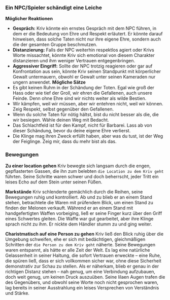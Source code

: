### Ein NPC/Spieler schändigt eine Leiche
**Möglicher Reaktionen**
- **Gespräch:** Kriv könnte ein ernstes Gespräch mit dem NPC führen, in dem er die Bedeutung von Ehre und Respekt erläutert. Er könnte darauf hinweisen, dass solche Taten nicht nur ihre eigene Ehre, sondern auch die der gesamten Gruppe beschmutzen.
- **Distanzierung:** Falls der NPC weiterhin respektlos agiert oder Krivs Worte missachtet, könnte Kriv sich emotional von diesem Charakter distanzieren und ihm weniger Vertrauen entgegenbringen.
- **Aggressiver Eingriff:** Sollte der NPC trotzig reagieren oder gar auf Konfrontation aus sein, könnte Kriv seinen Standpunkt mit körperlicher Gewalt untermauern, obwohl er Gewalt unter seinen Kameraden nur ungern anwendet.
**Mögliche Sätze**
- Es gibt keinen Ruhm in der Schändung der Toten. Egal wie groß der Hass oder wie tief der Groll, wir ehren die Gefallenen, auch unsere Feinde. Denn ohne Ehre sind wir nichts weiter als wilde Bestien.
- Wir kämpfen, weil wir müssen, aber wir entehren nicht, weil wir können. Zeig Respekt, selbst gegenüber den Gefallenen.
- Wenn du solche Taten für nötig hältst, bist du nicht besser als die, die wir besiegen. Wähle deinen Weg mit Bedacht.
- Das Schlachtfeld ist für den Kampf, nicht für Barbarei. Lass ab von dieser Schändung, bevor du deine eigene Ehre verlierst.
- Die Klinge mag ihren Zweck erfüllt haben, aber was du tust, ist der Weg der Feiglinge. Zeig mir, dass du mehr bist als das.


### Bewegungen
**Zu einer location gehen**
Kriv bewegte sich langsam durch die engen, gepflasterten Gassen, die ihn zum belebten `die Location zu dem Kriv geht` führten. Seine Schritte waren schwer und doch beherrscht, jeder Tritt ein leises Echo auf dem Stein unter seinen Füßen.

**Markstände**
Kriv schlenderte gemächlich durch die Reihen, seine Bewegungen ruhig und kontrolliert. Ab und zu blieb er an einem Stand stehen, betrachtete die Waren mit prüfendem Blick, um einen Stand zu finden der Melonen verkauft.
Während er an einem Stand mit handgefertigten Waffen vorbeiging, ließ er seine Finger kurz über den Griff eines Schwertes gleiten. Die Waffe war gut gearbeitet, aber ihre Klinge sprach nicht zu ihm. Er nickte dem Händler stumm zu und ging weiter.

**Charistmatisch auf eine Person zu gehen**
Kriv ließ den Blick ruhig über die Umgebung schweifen, ehe er sich mit bedächtigen, gleichmäßigen Schritten der `die Person zu dem Kriv geht` näherte. Seine Bewegungen waren entspannt, als hätte er alle Zeit der Welt. Es lag eine natürliche Gelassenheit in seiner Haltung, die sofort Vertrauen erweckte – eine Ruhe, die spüren ließ, dass er sich vollkommen sicher war, ohne diese Sicherheit demonstrativ zur Schau zu stellen.
Als er näherkam, blieb er genau in der richtigen Distanz stehen – nah genug, um eine Verbindung aufzubauen, doch weit genug, um keinen Druck auszuüben. Seine lilaen Augen trafen die des Gegenübers, und obwohl seine Worte noch nicht gesprochen waren, lag bereits in seiner Ausstrahlung ein leises Versprechen von Verständnis und Stärke.
